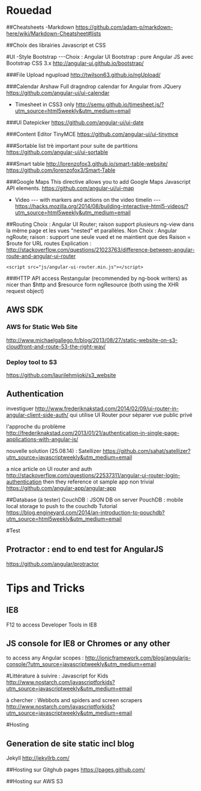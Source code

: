 Rouedad
=======

##Cheatsheets
-Markdown https://github.com/adam-p/markdown-here/wiki/Markdown-Cheatsheet#lists


##Choix des librairies Javascript et CSS

#UI
-Style Bootstrap
---Choix : Angular UI Bootstrap : pure Angular JS avec Bootstrap CSS 3.x http://angular-ui.github.io/bootstrap/

###File Upload
ngupload http://twilson63.github.io/ngUpload/

###Calendar Arshaw 
Full dragndrop calendar for Angular from JQuery
https://github.com/angular-ui/ui-calendar
- Timesheet in CSS3 only http://semu.github.io/timesheet.js/?utm_source=html5weekly&utm_medium=email

###UI Datepicker
https://github.com/angular-ui/ui-date

###Content Editor
TinyMCE 
https://github.com/angular-ui/ui-tinymce

###Sortable list
trè important pour suite de partitions
https://github.com/angular-ui/ui-sortable

###Smart table
http://lorenzofox3.github.io/smart-table-website/
https://github.com/lorenzofox3/Smart-Table


###Google Maps
This directive allows you to add Google Maps Javascript API elements.
https://github.com/angular-ui/ui-map

- Video
--- with markers and actions on the video timelin
--- https://hacks.mozilla.org/2014/08/building-interactive-html5-videos/?utm_source=html5weekly&utm_medium=email

##Routing
Choix : Angular UI Router; raison support plusieurs ng-view dans la même page et les vues "nested" et parallèles.
Non Choix : Angular ngRoute; raison : support une seule vued et ne maintient que des 
Raison = $route for URL routes 
Explication : http://stackoverflow.com/questions/21023763/difference-between-angular-route-and-angular-ui-router

```
<script src="js/angular-ui-router.min.js"></script>
```

###HTTP API access
Restangular (recommended by ng-book writers) as nicer than $http and $resource form ngResource (both using the XHR request object)


## AWS SDK

### AWS for Static Web Site
http://www.michaelgallego.fr/blog/2013/08/27/static-website-on-s3-cloudfront-and-route-53-the-right-way/
### Deploy tool to S3 
https://github.com/laurilehmijoki/s3_website


## Authentication
investiguer http://www.frederiknakstad.com/2014/02/09/ui-router-in-angular-client-side-auth/
qui utilise UI Router pour séparer vue public privé

l'approche du problème http://frederiknakstad.com/2013/01/21/authentication-in-single-page-applications-with-angular-js/

nouvelle solution (25.08.14) : Satellizer
https://github.com/sahat/satellizer?utm_source=javascriptweekly&utm_medium=email


a nice article on UI router and auth http://stackoverflow.com/questions/22537311/angular-ui-router-login-authentication
then they reference ot sample app non trivial
https://github.com/angular-app/angular-app

##Database (à tester)
CouchDB : JSON DB on server
PouchDB : mobile local storage to push to the couchdb
Tutorial https://blog.engineyard.com/2014/an-introduction-to-pouchdb?utm_source=html5weekly&utm_medium=email

#Test
## Protractor : end to end test for AngularJS
https://github.com/angular/protractor

# Tips and Tricks
## IE8
F12 to access Developer Tools in IE8

## JS console for IE8 or Chromes or any other
to access any Angular scopes : 
http://ionicframework.com/blog/angularjs-console/?utm_source=javascriptweekly&utm_medium=email


#Littérature
à suivire : Javascript for Kids
http://www.nostarch.com/javascriptforkids?utm_source=javascriptweekly&utm_medium=email

à chercher : Webbots and spiders and screen scrapers http://www.nostarch.com/javascriptforkids?utm_source=javascriptweekly&utm_medium=email


#Hosting
## Generation de site static incl blog
Jekyll http://jekyllrb.com/

##Hosting sur Gitghub pages
https://pages.github.com/

##Hosting sur AWS S3



